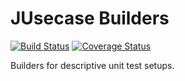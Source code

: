 # JUsecase Builders
[![Build Status](https://travis-ci.org/codejanovic/jusecase-builders.svg?branch=feature/additional-builders)](https://travis-ci.org/casid/jusecase-builders)
[![Coverage Status](https://coveralls.io/repos/github/casid/jusecase-builders/badge.svg?branch=master)](https://coveralls.io/github/casid/jusecase-builders?branch=master)

Builders for descriptive unit test setups.
